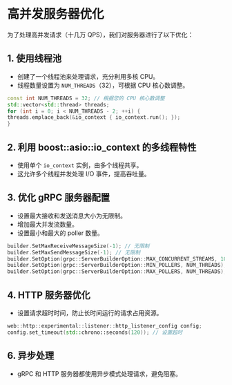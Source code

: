 # 高并发服务器优化

为了处理高并发请求（十几万 QPS），我们对服务器进行了以下优化：

## 1. 使用线程池

- 创建了一个线程池来处理请求，充分利用多核 CPU。
- 线程数量设置为 `NUM_THREADS`（32），可根据 CPU 核心数调整。
```cpp
const int NUM_THREADS = 32; // 根据您的 CPU 核心数调整
std::vector<std::thread> threads;
for (int i = 0; i < NUM_THREADS - 2; ++i) {
threads.emplace_back(&io_context { io_context.run(); });
}
```

## 2. 利用 boost::asio::io_context 的多线程特性
- 使用单个 `io_context` 实例，由多个线程共享。
- 这允许多个线程并发处理 I/O 事件，提高吞吐量。

## 3. 优化 gRPC 服务器配置
- 设置最大接收和发送消息大小为无限制。
- 增加最大并发流数量。
- 设置最小和最大的 poller 数量。

```cpp
builder.SetMaxReceiveMessageSize(-1); // 无限制
builder.SetMaxSendMessageSize(-1); // 无限制
builder.SetOption(grpc::ServerBuilderOption::MAX_CONCURRENT_STREAMS, 1000);
builder.SetOption(grpc::ServerBuilderOption::MIN_POLLERS, NUM_THREADS);
builder.SetOption(grpc::ServerBuilderOption::MAX_POLLERS, NUM_THREADS);
```

## 4. HTTP 服务器优化
- 设置请求超时时间，防止长时间运行的请求占用资源。
```cpp
web::http::experimental::listener::http_listener_config config;
config.set_timeout(std::chrono::seconds(120)); // 设置超时
```
## 6. 异步处理
- gRPC 和 HTTP 服务器都使用异步模式处理请求，避免阻塞。
